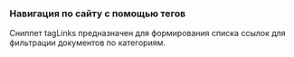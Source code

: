 
<meta http-equiv="Content-Type" content="text/html; charset=utf-8">
<h3>Навигация по сайту с помощью тегов </h3>
Сниппет tagLinks предназначен для формирования списка ссылок для фильтрации документов по категориям.
